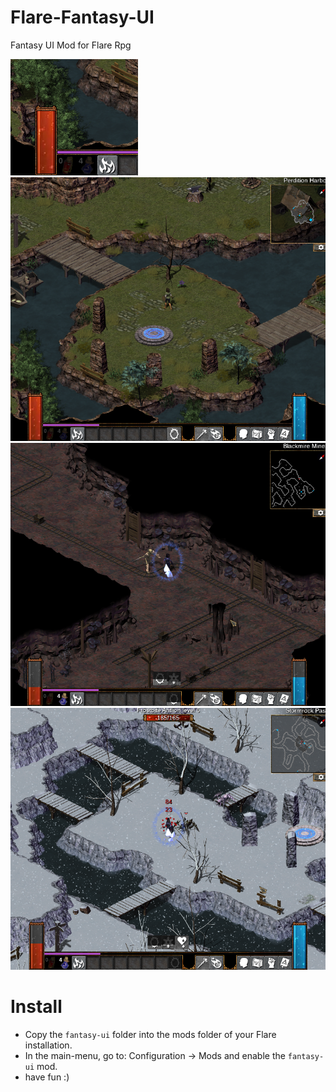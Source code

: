 # Flare-Fantasy-UI
Fantasy UI Mod for Flare Rpg

![](readme/title.png)
![](readme/screenshot-01.png)
![](readme/screenshot-02.png)
![](readme/screenshot-03.png)

# Install
- Copy the `fantasy-ui` folder into the mods folder of your Flare installation.
- In the main-menu, go to: Configuration -> Mods and enable the `fantasy-ui` mod.
- have fun :)